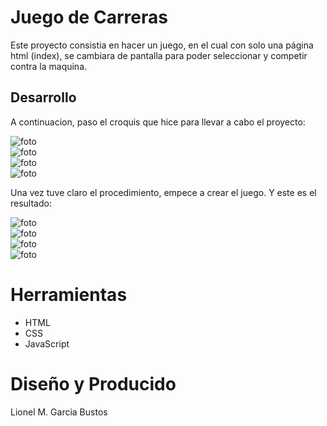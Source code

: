 <h1>Juego de Carreras</h1>

Este proyecto consistia en hacer un juego, en el cual con solo una página html (index), se
cambiara de pantalla para poder seleccionar y competir contra la maquina.

<h2>Desarrollo</h2>

A continuacion, paso el croquis que hice para llevar a cabo el proyecto:

<img src="../Img/Pantalla1.jpg" alt="foto">
<br>
<img src="../Img/Pantalla2.jpg" alt="foto">
<br>
<img src="../Img/Pantalla3.jpg" alt="foto">
<br>
<img src="../Img/Pantalla4.jpg" alt="foto">

Una vez tuve claro el procedimiento, empece a crear el juego. Y este es el resultado:

<img src="../Img/Inicio.jpg" alt="foto">
<br>
<img src="../Img/seleccion.jpg." alt="foto">
<br>
<img src="../Img/carrera.jpg." alt="foto">
<br>
<img src="../Img/final.jpg." alt="foto">

<h1>Herramientas</h1>

- HTML
- CSS
- JavaScript

<h1>Diseño y Producido</h1>

Lionel M. Garcia Bustos